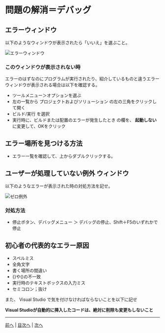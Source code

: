 # 問題の解消＝デバッグ

## エラーウィンドウ
以下のようなウィンドウが表示されたら「いいえ」を選ぶこと。

![エラーウィンドウ](imgs/0300.png)

### このウィンドウが表示されない時
エラーのはずなのにプログラムが実行されたり、紹介しているものと違うエラーウィンドウが表示される場合は以下を確認する。

- ツールメニュー＞オプションを選ぶ
- 左の一覧から プロジェクトおよびソリューション の左の三角をクリックして開く
- ビルド/実行 を選択
- 実行時に、ビルドまたは配置のエラーが発生したとき の欄を、 **起動しない** に変更して、OKをクリック


## エラー場所を見つける方法

- エラー一覧を確認して、上からダブルクリックする。

## ユーザーが処理していない例外 ウィンドウ
以下のようなエラーが表示された時の対処方法を記せ。

![ゼロ例外](imgs/0301.png)

### 対処方法

- 停止ボタン、デバッグメニュー ＞ デバッグの停止、Shift＋F5のいずれかで停止

## 初心者の代表的なエラー原因
- スペルミス
- 全角文字
- 書く場所の間違い
- {}や()の不一致
- 実行時のテキストボックスの入力ミス
- セミコロン；抜け

また、 Visual Studio で気を付けなければならないことを以下に記せ

**Visual Studioが自動的に挿入したコードは、絶対に削除も変更もしないこと**

---

[前へ](README.md#%E3%83%97%E3%83%AD%E3%82%B0%E3%83%A9%E3%83%9F%E3%83%B3%E3%82%B0%E3%81%AE%E8%82%9D) | [目次へ](README.md#%E7%9B%AE%E6%AC%A1) | [次へ](04.md)
